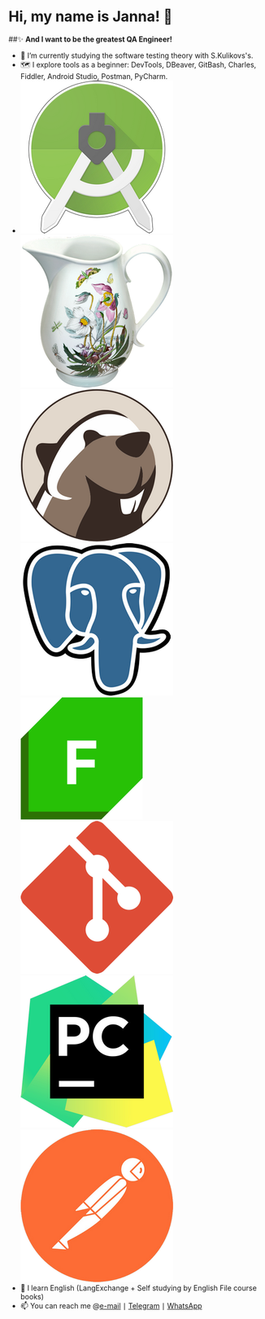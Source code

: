    # Hi, my name is Janna! 👋

  ##✨ **And I want to be the greatest QA Engineer!**

- 🌱 I’m currently studying the software testing theory with S.Kulikovs's.
- 🗺️ I explore tools as a beginner: DevTools, DBeaver, GitBash, Charles, Fiddler, Android Studio, Postman, PyCharm.
- ![](https://github.com/Janna312/Janna312/blob/main/AS.png?raw=true)![](https://github.com/Janna312/Janna312/blob/main/Char.png?raw=true)![](https://github.com/Janna312/Janna312/blob/main/DB.png?raw=true)![](https://github.com/Janna312/Janna312/blob/main/DBpo.png?raw=true)![](https://github.com/Janna312/Janna312/blob/main/Fid.png?raw=true)![](https://github.com/Janna312/Janna312/blob/main/GIT.png?raw=true)![](https://github.com/Janna312/Janna312/blob/main/PCh.png?raw=true)![](https://github.com/Janna312/Janna312/blob/main/Postm.png?raw=true)
- 📖 I learn English (LangExchange + Self studying by English File course books)
- 📫 You can reach me @[e-mail](kurmanalieva3031@gmail.com) ∣ [Telegram](https://web.telegram.org/k/) ∣ [WhatsApp](https://api.whatsapp.com/send?phone=79165278393)
